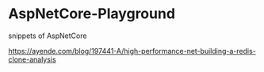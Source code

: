# AspNetCore-Playground
snippets of AspNetCore



https://ayende.com/blog/197441-A/high-performance-net-building-a-redis-clone-analysis